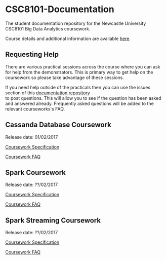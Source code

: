 # CSC8101-Documentation

The student documentation repository for the Newcastle University CSC8101 Big 
Data Analytics coursework.

Course details and additional information are available 
[here](https://sites.google.com/site/paolomissier/home/for-students/csc8101-big-data-analytics).

## Requesting Help

There are various practical sessions across the course where you can ask for
help from the demonstrators. This is primary way to get help on the coursework
so please take advantage of these sessions.

If you need help outside of the practicals then you can use the issues section
of this [documentation repository](https://github.com/tomncooper/CSC8101-Documentation)  
to post questions. This will allow you to see if the question has been asked and
answered already. Frequently asked questions will be added to the relevant 
courseworks's FAQ.

## Cassanda Database Coursework

Release date: 01/02/2017

[Coursework Specification](cassandra/cassandra-coursework-spec.md)

[Coursework FAQ](cassandra/cassandra-faq.md)

## Spark Coursework

Release date: ??/02/2017

[Coursework Specification](spark/spark-coursework-spec.md)

[Coursework FAQ](spark/spark-faq.md)

## Spark Streaming Coursework

Release date: ??/02/2017

[Coursework Specification](spark-streaming/spark-streaming-coursework-spec.md)

[Coursework FAQ](spark/spark-streaming-faq.md)
